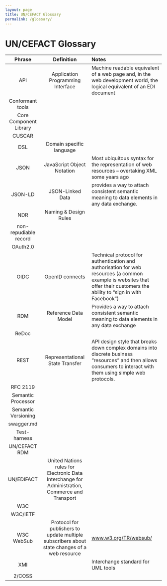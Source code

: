 ```yaml
---
layout: page
title: UN/CEFACT Glossary
permalink: /glossary/
---
```

# UN/CEFACT Glossary

| Phrase       | Definition           | Notes  |
|:------------:|:-------------:|:-----|
| API      | Application Programming Interface | Machine readable equivalent of a web page and, in the web development world, the logical equivalent of an EDI document |
| Conformant tools |  |
| Core Component Library |  |
| CUSCAR |  |
| DSL | Domain specific language   |
| JSON     | JavaScript Object Notation | Most ubiquitous syntax for the representation of web resources – overtaking XML some years ago |
| JSON-LD  | JSON-Linked Data | provides a way to attach consistent semantic meaning to data elements in any data exchange. |
| NDR | Naming & Design Rules |  
| non-repudiable record |  |  
| OAuth2.0 |  |  
| OIDC | OpenID connects | Technical protocol for authentication and authorisation for web resources (a common example is websites that offer their customers the ability to “sign in with Facebook”) |  
| RDM      | Reference Data Model | Provides a way to attach consistent semantic meaning to data elements in any data exchange
| ReDoc    |  |
| REST     | Representational State Transfer | API design style that breaks down complex domains into discrete business “resources” and then allows consumers to interact with them using simple web protocols. |
| RFC 2119 |  |  |
| Semantic Processor |  |  |
| Semantic Versioning  |  |  |
| swagger.md |  |  |
| Test-harness |  |  |
| UN/CEFACT RDM |  |  |
| UN/EDIFACT | United Nations rules for Electronic Data Interchange for Administration, Commerce and Transport |  |
| W3C |  |  |
| W3C/IETF |  |  |
| W3C WebSub | Protocol for publishers to update multiple subscribers about state changes of a web resource | www.w3.org/TR/websub/ |
| XMI |  | Interchange standard for UML tools |https://semver.org/|
| 2/COSS |  |  |

